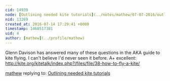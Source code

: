 ```yaml
---
cid: 14939
node: [Outlining needed kite tutorials](../notes/mathew/07-07-2016/outlining-needed-kite-tutorials)
nid: 13269
created_at: 2016-07-14 17:29:41 +0000
timestamp: 1468517381
uid: 4
author: [mathew](../profile/mathew)
---
```


Glenn Davison has answered many of these questions in the AKA guide to kite flying.  I can't believe I'd never seen it before.  A+ excellent:
http://kite.org/kitetalk/index.php?/files/file/38-how-to-fly-a-kite/


[mathew](../profile/mathew) replying to: [Outlining needed kite tutorials](../notes/mathew/07-07-2016/outlining-needed-kite-tutorials)

